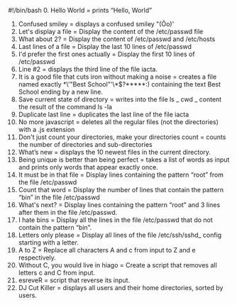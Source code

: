 #!/bin/bash
0. Hello World = prints “Hello, World”
1. Confused smiley =  displays a confused smiley "(Ôo)'
2. Let's display a file = Display the content of the /etc/passwd file
3. What about 2? = Display the content of /etc/passwd and /etc/hosts
4. Last lines of a file = Display the last 10 lines of /etc/passwd
5. I'd prefer the first ones actually = Display the first 10 lines of /etc/passwd
6. Line #2 = displays the third line of the file iacta.
7. It is a good file that cuts iron without making a noise = creates a file named exactly \*\\'"Best School"\'\\*$\?\*\*\*\*\*:) containing the text Best School ending by a new line.
8. Save current state of directory = writes into the file ls _ cwd _ content the result of the command ls -la
9. Duplicate last line = duplicates the last line of the file iacta
10. No more javascript = deletes all the regular files (not the directories) with a .js extension
11. Don't just count your directories, make your directories count =  counts the number of directories and sub-directories
12. What’s new = displays the 10 newest files in the current directory.
13. Being unique is better than being perfect = takes a list of words as input and prints only words that appear exactly once.
14. It must be in that file = Display lines containing the pattern “root” from the file /etc/passwd
15. Count that word = Display the number of lines that contain the pattern “bin” in the file /etc/passwd
16. What's next? = Display lines containing the pattern “root” and 3 lines after them in the file /etc/passwd.
17. I hate bins = Display all the lines in the file /etc/passwd that do not contain the pattern “bin”.
18. Letters only please = Display all lines of the file /etc/ssh/sshd_ config starting with a letter.
19. A to Z = Replace all characters A and c from input to Z and e respectively.
20. Without C, you would live in hiago = Create a script that removes all letters c and C from input.
21. esreveR = script that reverse its input.
22. DJ Cut Killer = displays all users and their home directories, sorted by users.
